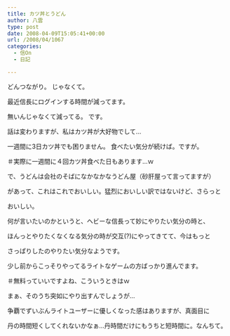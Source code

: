 ```yaml
---
title: カツ丼とうどん
author: 八雲
type: post
date: 2008-04-09T15:05:41+00:00
url: /2008/04/1067
categories:
  - 信On
  - 日記

---
```

どんつながり。 じゃなくて。
  
最近信長にログインする時間が減ってます。
  
無いんじゃなくて減ってる。 です。

話は変わりますが、私はカツ丼が大好物でして…
  
一週間に3日カツ丼でも困りません。 食べたい気分が続けば。ですが。
  
＃実際に一週間に４回カツ丼食べた日もあります…ｗ
  
で、うどんは会社のそばになかなかなうどん屋（砂肝屋って言ってますが）
  
があって、これはこれでおいしい。猛烈においしい訳ではないけど、さらっと
  
おいしい。

何が言いたいのかというと、ヘビーな信長って妙にやりたい気分の時と、
  
ほんっとやりたくなくなる気分の時が交互(?)にやってきてて、今はもっと
  
さっぱりしたのやりたい気分なようです。
  
少し前からこっそりやってるライトなゲームの方ばっかり進んでます。
  
＃無料っていいですよね、こういうときはｗ

まぁ、そのうち突如にやり出すんでしょうが…
  
争覇でずいぶんライトユーザーに優しくなった感はありますが、真面目に
  
丹の時間短くしてくれないかなぁ…丹時間だけにもうちと短時間に。なんちて。